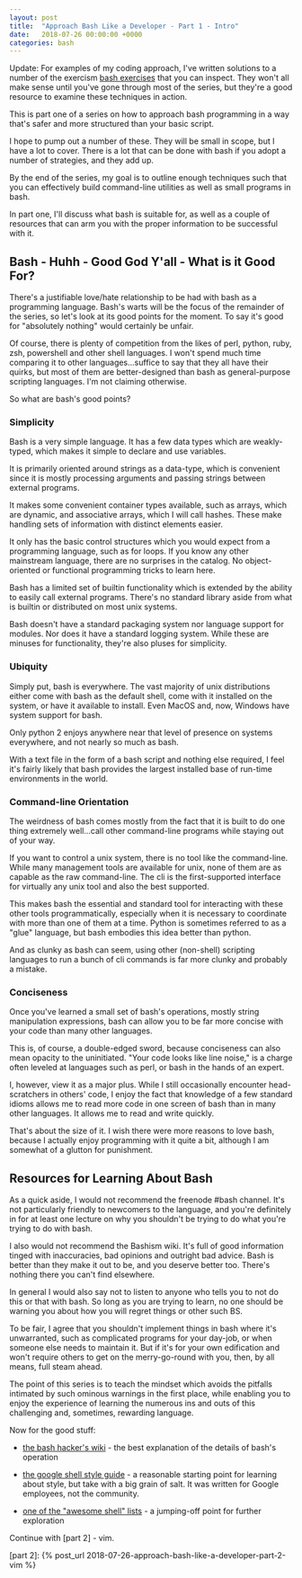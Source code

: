 ```yaml
---
layout: post
title:  "Approach Bash Like a Developer - Part 1 - Intro"
date:   2018-07-26 00:00:00 +0000
categories: bash
---
```


Update: For examples of my coding approach, I've written solutions to a
number of the exercism [bash exercises] that you can inspect.  They
won't all make sense until you've gone through most of the series, but
they're a good resource to examine these techniques in action.

This is part one of a series on how to approach bash programming in a
way that's safer and more structured than your basic script.

I hope to pump out a number of these. They will be small in scope, but I
have a lot to cover. There is a lot that can be done with bash if you
adopt a number of strategies, and they add up.

By the end of the series, my goal is to outline enough techniques such
that you can effectively build command-line utilities as well as small
programs in bash.

In part one, I'll discuss what bash is suitable for, as well as a couple
of resources that can arm you with the proper information to be
successful with it.

Bash - Huhh - Good God Y'all - What is it Good For?
---------------------------------------------------

There's a justifiable love/hate relationship to be had with bash as a
programming language. Bash's warts will be the focus of the remainder of
the series, so let's look at its good points for the moment. To say it's
good for "absolutely nothing" would certainly be unfair.

Of course, there is plenty of competition from the likes of perl,
python, ruby, zsh, powershell and other shell languages. I won't spend
much time comparing it to other languages...suffice to say that they all
have their quirks, but most of them are better-designed than bash as
general-purpose scripting languages. I'm not claiming otherwise.

So what are bash's good points?

### Simplicity

Bash is a very simple language. It has a few data types which are
weakly-typed, which makes it simple to declare and use variables.

It is primarily oriented around strings as a data-type, which is
convenient since it is mostly processing arguments and passing strings
between external programs.

It makes some convenient container types available, such as arrays,
which are dynamic, and associative arrays, which I will call hashes.
These make handling sets of information with distinct elements easier.

It only has the basic control structures which you would expect from a
programming language, such as for loops. If you know any other
mainstream language, there are no surprises in the catalog. No
object-oriented or functional programming tricks to learn here.

Bash has a limited set of builtin functionality which is extended by the
ability to easily call external programs. There's no standard library
aside from what is builtin or distributed on most unix systems.

Bash doesn't have a standard packaging system nor language support for
modules. Nor does it have a standard logging system.  While these are
minuses for functionality, they're also pluses for simplicity.

### Ubiquity

Simply put, bash is everywhere. The vast majority of unix distributions
either come with bash as the default shell, come with it installed on
the system, or have it available to install. Even MacOS and, now,
Windows have system support for bash.

Only python 2 enjoys anywhere near that level of presence on systems
everywhere, and not nearly so much as bash.

With a text file in the form of a bash script and nothing else required,
I feel it's fairly likely that bash provides the largest installed base
of run-time environments in the world.

### Command-line Orientation

The weirdness of bash comes mostly from the fact that it is built to do
one thing extremely well...call other command-line programs while
staying out of your way.

If you want to control a unix system, there is no tool like the
command-line. While many management tools are available for unix, none
of them are as capable as the raw command-line. The cli is the
first-supported interface for virtually any unix tool and also the best
supported.

This makes bash the essential and standard tool for interacting with
these other tools programmatically, especially when it is necessary to
coordinate with more than one of them at a time. Python is sometimes
referred to as a "glue" language, but bash embodies this idea better
than python.

And as clunky as bash can seem, using other (non-shell) scripting
languages to run a bunch of cli commands is far more clunky and probably
a mistake.

### Conciseness

Once you've learned a small set of bash's operations, mostly string
manipulation expressions, bash can allow you to be far more concise with
your code than many other languages.

This is, of course, a double-edged sword, because conciseness can also
mean opacity to the uninitiated. "Your code looks like line noise," is a
charge often leveled at languages such as perl, or bash in the hands of
an expert.

I, however, view it as a major plus. While I still occasionally
encounter head-scratchers in others' code, I enjoy the fact that
knowledge of a few standard idioms allows me to read more code in one
screen of bash than in many other languages. It allows me to read and
write quickly.

That's about the size of it. I wish there were more reasons to love
bash, because I actually enjoy programming with it quite a bit, although
I am somewhat of a glutton for punishment.

Resources for Learning About Bash
---------------------------------

As a quick aside, I would not recommend the freenode \#bash channel.
It's not particularly friendly to newcomers to the language, and you're
definitely in for at least one lecture on why you shouldn't be trying to
do what you're trying to do with bash.

I also would not recommend the Bashism wiki.  It's full of good
information tinged with inaccuracies, bad opinions and outright bad
advice.  Bash is better than they make it out to be, and you deserve
better too.  There's nothing there you can't find elsewhere.

In general I would also say not to listen to anyone who tells you to not
do this or that with bash. So long as you are trying to learn, no one
should be warning you about how you will regret things or other such BS.

To be fair, I agree that you shouldn't implement things in bash where
it's unwarranted, such as complicated programs for your day-job, or when
someone else needs to maintain it. But if it's for your own edification
and won't require others to get on the merry-go-round with you, then, by
all means, full steam ahead.

The point of this series is to teach the mindset which avoids the
pitfalls intimated by such ominous warnings in the first place, while
enabling you to enjoy the experience of learning the numerous ins and
outs of this challenging and, sometimes, rewarding language.

Now for the good stuff:

-   [the bash hacker's wiki] - the best explanation of the details of
    bash's operation

-   [the google shell style guide] - a reasonable starting point for
    learning about style, but take with a big grain of salt. It was
    written for Google employees, not the community.

-   [one of the "awesome shell" lists] - a jumping-off point for further
    exploration

Continue with [part 2] - vim.

  [bash exercises]:                   https://exercism.io/profiles/binaryphile
  [the bash hacker's wiki]:           http://wiki.bash-hackers.org/
  [the google shell style guide]:     https://google.github.io/styleguide/shell.xml
  [one of the "awesome shell" lists]: https://github.com/alebcay/awesome-shell
  [part 2]:                           {% post_url 2018-07-26-approach-bash-like-a-developer-part-2-vim %}
